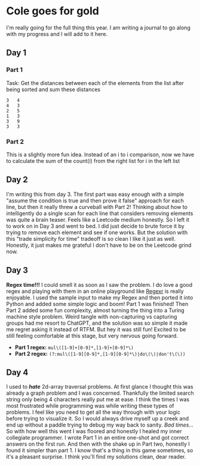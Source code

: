 # Cole goes for gold

I'm really going for the full thing this year. I am writing a journal to go along with my progress and I will add to it here.

## Day 1

### Part 1

Task: Get the distances between each of the elements from the list after being sorted and sum these distances

```plaintext
3   4
4   3
2   5
1   3
3   9
3   3
```

### Part 2

This is a slightly more fun idea. Instead of an i to i comparison, now we have to calculate the sum of the count(i) from the right list for i in the left list

## Day 2

I'm writing this from day 3. The first part was easy enough with a simple "assume the condition is true and then prove it false" approach for each line, but then it really threw a curveball with Part 2! Thinking about how to intelligently do a single scan for each line that considers removing elements was quite a brain teaser. Feels like a Leetcode medium honestly. So I left it to work on in Day 3 and went to bed. I did just decide to brute force it by trying to remove each element and see if one works. But the solution with this "trade simplicity for time" tradeoff is so clean I like it just as well. Honestly, it just makes me grateful I don't have to be on the Leetcode grind now.

## Day 3

**Regex time!!!** I could smell it as soon as I saw the problem. I do love a good regex and playing with them in an online playground like [Regexr](https://regexr.com/) is really enjoyable. I used the sample input to make my Regex and then ported it into Python and added some simple logic and boom! Part 1 was finished! Then Part 2 added some fun complexity, almost turning the thing into a Turing machine style problem. Weird tangle with non-capturing vs capturing groups had me resort to ChatGPT, and the solution was so simple it made me regret asking it instead of RTFM. But hey it was still fun! Excited to be still feeling comfortable at this stage, but very nervous going forward.

- **Part 1 regex:** `mul\([1-9]+[0-9]*,[1-9]+[0-9]*\)`
- **Part 2 regex:** `(?:mul\([1-9][0-9]*,[1-9][0-9]*\)|do\(\)|don't\(\))`

## Day 4

I used to ***hate*** 2d-array traversal problems. At first glance I thought this was already a graph problem and I was concerned. Thankfully the limited search string only being 4 characters really put me at ease. I think the times I was most frustrated while programming was while writing these types of problems. I feel like you need to get all the way through with your logic before trying to visualize it. So I would always drive myself up a creek and end up without a paddle trying to debug my way back to sanity. *Bad times...* So with how well this went I was floored and honestly I healed my inner collegiate programmer. I wrote Part 1 in an entire one-shot and got correct answers on the first run. And then with the shake up in Part two, honestly I found it simpler than part 1. I know that's a thing in this game sometimes, so it's a pleasant surprise. I think you'll find my solutions clean, dear reader.
